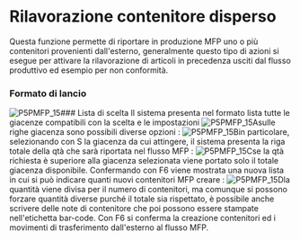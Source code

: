 # Rilavorazione contenitore disperso
Questa funzione permette di riportare in produzione MFP uno o più contenitori provenienti dall'esterno, generalmente questo tipo di azioni si esegue per attivare la rilavorazione di articoli in precedenza usciti dal flusso produttivo ed esempio per non conformità.
### Formato di lancio
![P5PMFP_15](http://doc.smeup.com/immagini/MBDOC_OGG-P_P5MFP13/P5PMFP_15.png)### Lista di scelta
Il sistema presenta nel formato lista tutte le giacenze compatibili con la scelta e le impostazioni
![P5PMFP_15A](http://doc.smeup.com/immagini/MBDOC_OGG-P_P5MFP13/P5PMFP_15A.png)sulle righe giacenza sono possibili diverse opzioni : 
![P5PMFP_15B](http://doc.smeup.com/immagini/MBDOC_OGG-P_P5MFP13/P5PMFP_15B.png)in particolare, selezionando con S la giacenza da cui attingere, il sistema presenta la riga totale della qtà che sarà riportata nel flusso MFP : 
![P5PMFP_15C](http://doc.smeup.com/immagini/MBDOC_OGG-P_P5MFP13/P5PMFP_15C.png)se la qtà richiesta è superiore alla giacenza selezionata viene portato solo il totale giacenza disponibile.
Confermando con F6 viene mostrata una nuova lista in cui si può indicare quanti nuovi contenitori MFP creare : 
![P5PMFP_15D](http://doc.smeup.com/immagini/MBDOC_OGG-P_P5MFP13/P5PMFP_15D.png)la quantità viene divisa per il numero di contenitori, ma comunque si possono forzare quantità diverse purché il totale sia rispettato, è possibile anche scrivere delle note di contenitore che poi possono essere stampate nell'etichetta bar-code. Con F6 si conferma la creazione contenitori ed i movimenti di trasferimento dall'esterno al flusso MFP.
